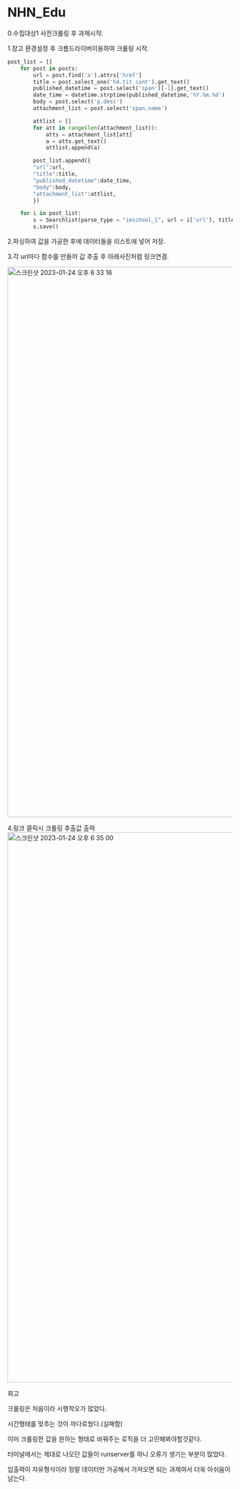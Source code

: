 # NHN_Edu

0.수집대상1 사전크롤링 후 과제시작.

1.장고 환경설정 후 크롬드라이버이용하여 크롤링 시작.

```python
post_list = []
    for post in posts:
        url = post.find('a').attrs['href']
        title = post.select_one('h4.tit_cont').get_text()
        published_datetime = post.select('span')[-1].get_text()
        date_time = datetime.strptime(published_datetime,'%Y.%m.%d')
        body = post.select('p.desc')
        attachment_list = post.select('span.name')

        attlist = []
        for att in range(len(attachment_list)):
            atts = attachment_list[att]
            a = atts.get_text()
            attlist.append(a)

        post_list.append({
        "url":url,
        "title":title,
        "published_datetime":date_time,
        "body":body,
        "attachment_list":attlist,
        })

    for i in post_list:
        s = Searchlist(parse_type = "imschool_1", url = i['url'], title = i['title'], body = i['body'], published_datetime = i['published_datetime'], attachment_list = i['attachment_list'])
        s.save()
```
2.파싱하여 값을 가공한 후에 데이터들을 리스트에 넣어 저장.

3.각 url마다 함수를 만들어 값 추출 후 아래사진처럼 링크연결.

<img width="1232" alt="스크린샷 2023-01-24 오후 6 33 16" src="https://user-images.githubusercontent.com/108647861/214257140-8bab118f-635b-4dec-b9b9-49f75d1aef52.png">

4.링크 클릭시 크롤링 추출값 출력
<img width="1232" alt="스크린샷 2023-01-24 오후 6 35 00" src="https://user-images.githubusercontent.com/108647861/214257386-d8b53030-44fc-4220-b7c1-cc63b83fe976.png">



회고

크롤링은 처음이라 시행착오가 많았다.

시간형태를 맞추는 것이 까다로웠다.(실패함)

이미 크롤링한 값을 원하는 형태로 바꿔주는 로직을 더 고민해봐야할것같다.

터미널에서는 제대로 나오던 값들이 runserver를 하니 오류가 생기는 부분이 많았다.

입출력이 자유형식이라 정말 데이터만 가공해서 가져오면 되는 과제여서 더욱 아쉬움이 남는다.

